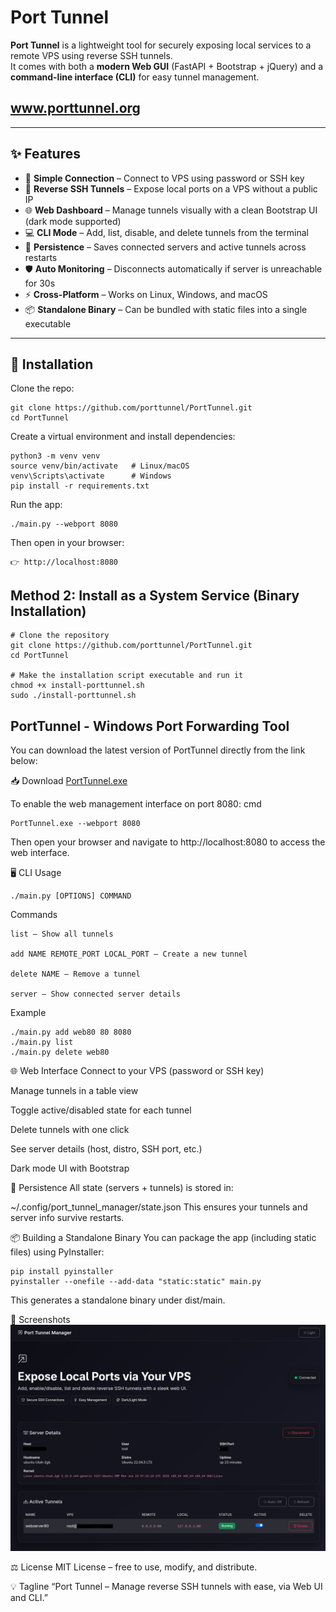 # Port Tunnel

**Port Tunnel** is a lightweight tool for securely exposing local services to a remote VPS using reverse SSH tunnels.  
It comes with both a **modern Web GUI** (FastAPI + Bootstrap + jQuery) and a **command-line interface (CLI)** for easy tunnel management.

## www.porttunnel.org


---

## ✨ Features

- 🔑 **Simple Connection** – Connect to VPS using password or SSH key  
- 🔄 **Reverse SSH Tunnels** – Expose local ports on a VPS without a public IP  
- 🌐 **Web Dashboard** – Manage tunnels visually with a clean Bootstrap UI (dark mode supported)  
- 💻 **CLI Mode** – Add, list, disable, and delete tunnels from the terminal  
- 💾 **Persistence** – Saves connected servers and active tunnels across restarts  
- 🛡 **Auto Monitoring** – Disconnects automatically if server is unreachable for 30s  
- ⚡ **Cross-Platform** – Works on Linux, Windows, and macOS  
- 📦 **Standalone Binary** – Can be bundled with static files into a single executable  

---

## 🚀 Installation

Clone the repo:
```
git clone https://github.com/porttunnel/PortTunnel.git
cd PortTunnel
```
Create a virtual environment and install dependencies:

```
python3 -m venv venv
source venv/bin/activate   # Linux/macOS
venv\Scripts\activate      # Windows
pip install -r requirements.txt
```
Run the app:
```
./main.py --webport 8080
```
Then open in your browser:
```
👉 http://localhost:8080
```



## Method 2: Install as a System Service (Binary Installation)
```
# Clone the repository
git clone https://github.com/porttunnel/PortTunnel.git
cd PortTunnel

# Make the installation script executable and run it
chmod +x install-porttunnel.sh
sudo ./install-porttunnel.sh
```

## PortTunnel - Windows Port Forwarding Tool

You can download the latest version of PortTunnel directly from the link below:

📥 Download <a href="https://github.com/porttunnel/PortTunnel/raw/refs/heads/main/dist/PortTunnel.exe" target="_blank">PortTunnel.exe</a>

To enable the web management interface on port 8080:
cmd

```
PortTunnel.exe --webport 8080
```

Then open your browser and navigate to http://localhost:8080 to access the web interface.

🖥 CLI Usage
```
./main.py [OPTIONS] COMMAND
```
Commands
```
list – Show all tunnels

add NAME REMOTE_PORT LOCAL_PORT – Create a new tunnel

delete NAME – Remove a tunnel

server – Show connected server details
```

Example
```
./main.py add web80 80 8080
./main.py list
./main.py delete web80
```

🌐 Web Interface
Connect to your VPS (password or SSH key)

Manage tunnels in a table view

Toggle active/disabled state for each tunnel

Delete tunnels with one click

See server details (host, distro, SSH port, etc.)

Dark mode UI with Bootstrap

🔧 Persistence
All state (servers + tunnels) is stored in:


~/.config/port_tunnel_manager/state.json
This ensures your tunnels and server info survive restarts.

📦 Building a Standalone Binary
You can package the app (including static files) using PyInstaller:
```
pip install pyinstaller
pyinstaller --onefile --add-data "static:static" main.py
```
This generates a standalone binary under dist/main.

📸 Screenshots
![Preview](preview.jpg)

⚖️ License
MIT License – free to use, modify, and distribute.

💡 Tagline
“Port Tunnel – Manage reverse SSH tunnels with ease, via Web UI and CLI.”



